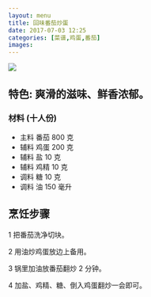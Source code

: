 ```yaml
---
layout: menu
title: 回味番茄炒蛋
date: 2017-07-03 12:25
categories: [菜谱,鸡蛋,番茄]
images: 
---
```



![]({{site:url}}/menu/20170703/fanqiechaodan.jpg)

## 特色: 爽滑的滋味、鲜香浓郁。

###  材料 (十人份)
 - 主料	番茄	800	克
 - 辅料	鸡蛋	200	克
 - 辅料	盐	10	克
 - 辅料	鸡精	10	克
 - 调料	糖	10	克
 - 调料	油	150	毫升


##  烹饪步骤

1 把番茄洗净切块。

2 用油炒鸡蛋放边上备用。

3 锅里加油放番茄翻炒 2 分钟。

4 加盐、鸡精、糖、倒入鸡蛋翻炒一会即可。